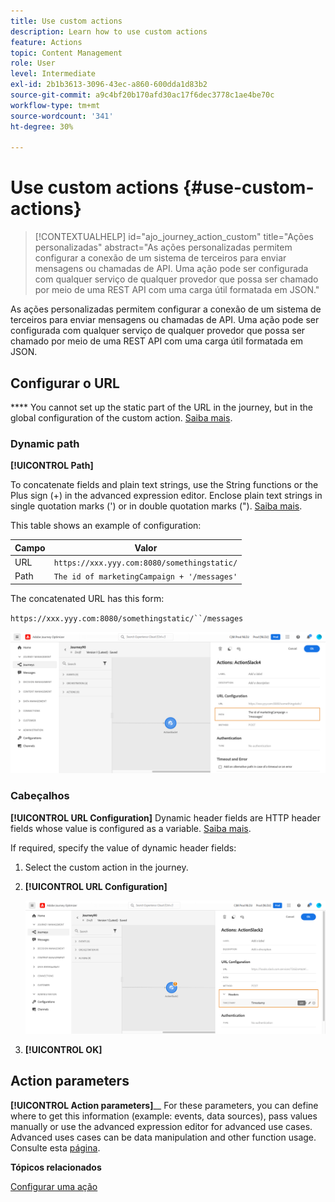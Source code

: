 ```yaml
---
title: Use custom actions
description: Learn how to use custom actions
feature: Actions
topic: Content Management
role: User
level: Intermediate
exl-id: 2b1b3613-3096-43ec-a860-600dda1d83b2
source-git-commit: a9c4bf20b170afd30ac17f6dec3778c1ae4be70c
workflow-type: tm+mt
source-wordcount: '341'
ht-degree: 30%

---
```


# Use custom actions {#use-custom-actions}

>[!CONTEXTUALHELP]
>id="ajo_journey_action_custom"
>title="Ações personalizadas"
>abstract="As ações personalizadas permitem configurar a conexão de um sistema de terceiros para enviar mensagens ou chamadas de API. Uma ação pode ser configurada com qualquer serviço de qualquer provedor que possa ser chamado por meio de uma REST API com uma carga útil formatada em JSON."

As ações personalizadas permitem configurar a conexão de um sistema de terceiros para enviar mensagens ou chamadas de API. Uma ação pode ser configurada com qualquer serviço de qualquer provedor que possa ser chamado por meio de uma REST API com uma carga útil formatada em JSON.

## Configurar o URL

**** You cannot set up the static part of the URL in the journey, but in the global configuration of the custom action. [Saiba mais](../action/about-custom-action-configuration.md).

### Dynamic path

**[!UICONTROL Path]**

To concatenate fields and plain text strings, use the String functions or the Plus sign (+) in the advanced expression editor. Enclose plain text strings in single quotation marks (&#39;) or in double quotation marks (&quot;). [Saiba mais](expression/expressionadvanced.md).

This table shows an example of configuration:

| Campo | Valor |
| --- | --- |
| URL | `https://xxx.yyy.com:8080/somethingstatic/` |
| Path | `The id of marketingCampaign + '/messages'` |

The concatenated URL has this form:

`https://xxx.yyy.com:8080/somethingstatic/``/messages`

![](assets/journey-custom-action-url.png)

### Cabeçalhos

**[!UICONTROL URL Configuration]** Dynamic header fields are HTTP header fields whose value is configured as a variable. [Saiba mais](../action/about-custom-action-configuration.md).

If required, specify the value of dynamic header fields:

1. Select the custom action in the journey.
1. **[!UICONTROL URL Configuration]**

   ![](assets/journey-dynamicheaderfield.png)

1. **[!UICONTROL OK]**

## Action parameters

**[!UICONTROL Action parameters]**__ For these parameters, you can define where to get this information (example: events, data sources), pass values manually or use the advanced expression editor for advanced use cases. Advanced uses cases can be data manipulation and other function usage. Consulte esta [página](expression/expressionadvanced.md).

**Tópicos relacionados**

[Configurar uma ação](../action/about-custom-action-configuration.md)
